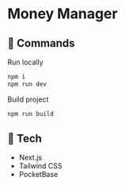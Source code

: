 # Money Manager

## 🚀 Commands
Run locally
```bash
npm i
npm run dev
```

Build project
```bash
npm run build
```

## 🤖 Tech
- Next.js
- Tailwind CSS
- PocketBase
